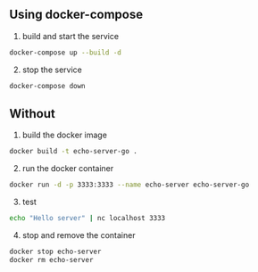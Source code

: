 ## 
## Using docker-compose

1. build and start the service

```bash
docker-compose up --build -d
```

2. stop the service

```bash
docker-compose down
```
## Without

1. build the docker image

```bash
docker build -t echo-server-go .
```

2. run the docker container

```bash
docker run -d -p 3333:3333 --name echo-server echo-server-go
```

3. test

```bash
echo "Hello server" | nc localhost 3333
```

4. stop and remove the container

```bash
docker stop echo-server
docker rm echo-server
```

